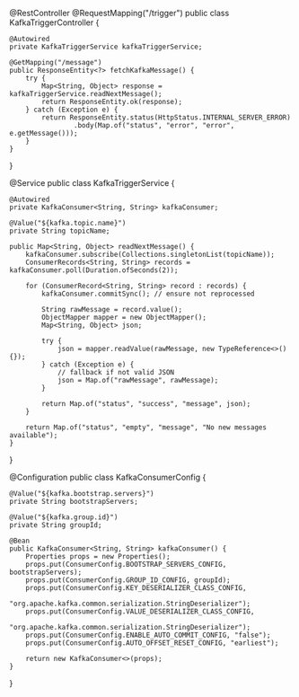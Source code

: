 @RestController
@RequestMapping("/trigger")
public class KafkaTriggerController {

    @Autowired
    private KafkaTriggerService kafkaTriggerService;

    @GetMapping("/message")
    public ResponseEntity<?> fetchKafkaMessage() {
        try {
            Map<String, Object> response = kafkaTriggerService.readNextMessage();
            return ResponseEntity.ok(response);
        } catch (Exception e) {
            return ResponseEntity.status(HttpStatus.INTERNAL_SERVER_ERROR)
                    .body(Map.of("status", "error", "error", e.getMessage()));
        }
    }
}

@Service
public class KafkaTriggerService {

    @Autowired
    private KafkaConsumer<String, String> kafkaConsumer;

    @Value("${kafka.topic.name}")
    private String topicName;

    public Map<String, Object> readNextMessage() {
        kafkaConsumer.subscribe(Collections.singletonList(topicName));
        ConsumerRecords<String, String> records = kafkaConsumer.poll(Duration.ofSeconds(2));

        for (ConsumerRecord<String, String> record : records) {
            kafkaConsumer.commitSync(); // ensure not reprocessed

            String rawMessage = record.value();
            ObjectMapper mapper = new ObjectMapper();
            Map<String, Object> json;

            try {
                json = mapper.readValue(rawMessage, new TypeReference<>() {});
            } catch (Exception e) {
                // fallback if not valid JSON
                json = Map.of("rawMessage", rawMessage);
            }

            return Map.of("status", "success", "message", json);
        }

        return Map.of("status", "empty", "message", "No new messages available");
    }
}

@Configuration
public class KafkaConsumerConfig {

    @Value("${kafka.bootstrap.servers}")
    private String bootstrapServers;

    @Value("${kafka.group.id}")
    private String groupId;

    @Bean
    public KafkaConsumer<String, String> kafkaConsumer() {
        Properties props = new Properties();
        props.put(ConsumerConfig.BOOTSTRAP_SERVERS_CONFIG, bootstrapServers);
        props.put(ConsumerConfig.GROUP_ID_CONFIG, groupId);
        props.put(ConsumerConfig.KEY_DESERIALIZER_CLASS_CONFIG, 
                  "org.apache.kafka.common.serialization.StringDeserializer");
        props.put(ConsumerConfig.VALUE_DESERIALIZER_CLASS_CONFIG, 
                  "org.apache.kafka.common.serialization.StringDeserializer");
        props.put(ConsumerConfig.ENABLE_AUTO_COMMIT_CONFIG, "false");
        props.put(ConsumerConfig.AUTO_OFFSET_RESET_CONFIG, "earliest");

        return new KafkaConsumer<>(props);
    }
}

